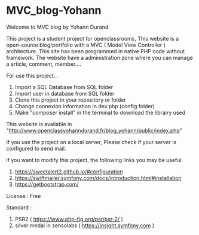 # MVC_blog-Yohann

Welcome to MVC blog by Yohann Durand


This project is a student project for openclassrooms,
This website is a open-source blog/portfolio with a MVC ( Model View Controller ) architecture.
This site has been programmed in native PHP code without framework.
The website have a administration zone where you can manage a article, comment, member....

For use this project...

1. Import a SQL Database from SQL folder
2. Import user in database from SQL folder
3. Clone this project in your repository or folder
4. Change connexion information in dev.php (config folder)
5. Make "composer install" in the terminal to download the librairy used

This website is available in "http://www.openclassyohanndurand.fr/blog_yohann/public/index.php" 


If you use the project on a local server, 
Please check if your server is configured to send mail.

if you want to modify this project,
the following links you may be useful

1. https://sweetalert2.github.io/#configuration
2. https://swiftmailer.symfony.com/docs/introduction.html#installation
3. https://getbootstrap.com/


License : Free

Standard :

1. PSR2 ( https://www.php-fig.org/psr/psr-2/ )
2. silver medal in sensolabs ( https://insight.symfony.com )






